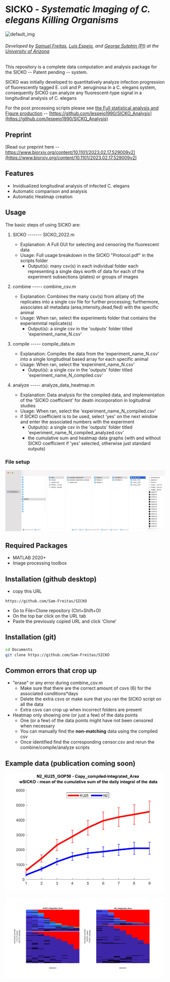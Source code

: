 # SICKO - _**S**ystematic **I**maging of **C**. elegans **K**illing **O**rganisms_

![default_img](https://github.com/Sam-Freitas/SICKO/blob/main/header_img.png)

###### Developed by [Samuel Freitas](https://github.com/Sam-Freitas), [Luis Espejo](https://github.com/lespejo1990), and [George Sutphin (PI)](https://mcb.arizona.edu/profile/george-sutphin) at the [University of Arizona](https://mcb.arizona.edu/)

This repository is a complete data computation and analysis package for the SICKO -- Patent pending -- system.

SICKO was initially developed to quantitatively analyze infection progression of fluorescently tagged E. coli and P. aeruginosa in a C. elegans system, consequently SICKO can analyze any fluorescent-type signal in a longitudinal analysis of C. elegans

For the post processing scripts please see [the Full statistical analysis and Figure production](https://github.com/lespejo1990/SICKO_Analysis) -- [https://github.com/lespejo1990/SICKO_Analysis](https://github.com/lespejo1990/SICKO_Analysis)

## Preprint

[Read our preprint here -- https://www.biorxiv.org/content/10.1101/2023.02.17.529009v2](https://www.biorxiv.org/content/10.1101/2023.02.17.529009v2)

## Features

- Invidiualized longitudinal analysis of infected C. elegans
- Automatic comparison and analysis
- Automatic Heatmap creation

## Usage

The basic steps of using SICKO are:

1) SICKO ------- SICKO_2022.m
    - Explanation: A Full GUI for selecting and censoring the fluorescent data
    - Usage: Full usage breakdown in the SICKO "Protocol.pdf" in the scripts folder
        - Output(s): many csv(s) in each individual folder each representing a single days worth of data for each of the experiment subsections (plates) or groups of images

2) combine ----- combine_csv.m
    - Explanation: Combines the many csv(s) from all(any of) the replicates into a single csv file for further processing; furthermore, associates all metadata (area,intensity,dead,fled) with the specific animal
    - Usage: When ran, select the experiments folder that contains the experiemntal replicate(s)
        - Output(s): a single csv in the 'outputs' folder titled 'experiment_name_N.csv'

3) compile ----- compile_data.m
    - Explanation: Compiles the data from the 'experiment_name_N.csv' into a single longitudinal based array for each specific animal
    - Usage: When ran, select the 'experiment_name_N.csv'
        - Output(s): a single csv in the 'outputs' folder titled 'experiment_name_N_compiled.csv'

4) analyze ----- analyze_data_heatmap.m
    - Explanation: Data analysis for the compiled data, and implementation of the 'SICKO coefficient' for deatn incorporation in logitudinal studies
    - Usage: When ran, select the 'experiment_name_N_compiled.csv'
    - if SICKO coefficient is to be used, select 'yes' on the next window and enter the associated numbers with the experiment
        - Output(s): a single csv in the 'outputs' folder titled 'experiment_name_N_compiled_analyzed.csv'
        - the cumulative sum and heatmap data graphs (with and without SICKO coefficient if 'yes' selected, otherwise just standard outputs)

### File setup

![Example_file_setup.png](https://github.com/Sam-Freitas/SICKO/blob/main/example_data_setup.png)


## Required Packages

- MATLAB 2020+
- Image processing toolbox

## Installation (github desktop)

- copy this URL

 ```
 https://github.com/Sam-Freitas/SICKO
 ```

- Go to File>Clone repository (Ctrl+Shift+O)
- On the top bar click on the URL tab
- Paste the previously copied URL and click 'Clone'

## Installation (git)

```sh
cd Documents
git clone https://github.com/Sam-Freitas/SICKO
```

## Common errors that crop up

- "erase" or any error during combine_csv.m
  - Make sure that there are the correct amount of csvs (6) for the associated conditions*days
  - Delete the extra csvs or make sure that you ran the SICKO script on all the data
  - Extra csvs can crop up when incorrect folders are present
- Heatmap only showing one (or just a few) of the data points
  - One (or a few) of the data points might have not been censored when necessary
  - You can manually find the **non-matching** data using the compiled csv
  - Once identified find the corresponding censor.csv and rerun the combine/compile/analyze scripts

## Example data (publication coming soon)

![default_img2](https://github.com/Sam-Freitas/SICKO/blob/main/example_data_graph.png)

![default_img3](https://github.com/Sam-Freitas/SICKO/blob/main/example_data_heatmap.png)
